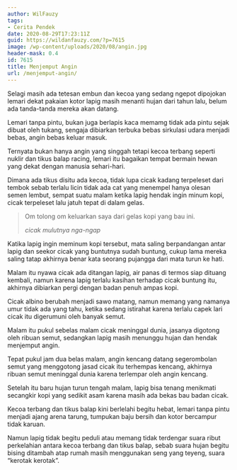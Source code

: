 ```yaml
---
author: WilFauzy
tags:
- Cerita Pendek
date: 2020-08-29T17:23:11Z
guid: https://wildanfauzy.com/?p=7615
image: /wp-content/uploads/2020/08/angin.jpg
header-mask: 0.4
id: 7615
title: Menjemput Angin
url: /menjemput-angin/
---
```


Selagi masih ada tetesan embun dan kecoa yang sedang ngepot dipojokan lemari dekat pakaian kotor lapig masih menanti hujan dari tahun lalu, belum ada tanda-tanda mereka akan datang.

Lemari tanpa pintu, bukan juga berlapis kaca memamg tidak ada pintu sejak dibuat oleh tukang, sengaja dibiarkan terbuka bebas sirkulasi udara menjadi bebas, angin bebas keluar masuk.

Ternyata bukan hanya angin yang singgah tetapi kecoa terbang seperti nuklir dan tikus balap racing, lemari itu bagaikan tempat bermain hewan yang dekat dengan manusia sehari-hari.

Dimana ada tikus disitu ada kecoa, tidak lupa cicak kadang terpeleset dari tembok sebab terlalu licin tidak ada cat yang menempel hanya olesan semen lembut, sempat suatu malam ketika lapig hendak ingin minum kopi, cicak terpeleset lalu jatuh tepat di dalam gelas.

<blockquote class="wp-block-quote">
  <p>
    Om tolong om keluarkan saya dari gelas kopi yang bau ini.
  </p>
  
  <cite>cicak mulutnya nga-ngap</cite>
</blockquote>

Katika lapig ingin meminum kopi tersebut, mata saling berpandangan antar lapig dan seekor cicak yang buntutnya sudah buntung, cukup lama mereka saling tatap akhirnya benar kata seorang pujangga dari mata turun ke hati.

Malam itu nyawa cicak ada ditangan lapig, air panas di termos siap dituang kembali, namun karena lapig terlalu kasihan terhadap cicak buntung itu, akhirnya dibiarkan pergi dengan badan penuh ampas kopi.

Cicak albino berubah menjadi sawo matang, namun memang yang namanya umur tidak ada yang tahu, ketika sedang istirahat karena terlalu capek lari cicak itu digerumuni oleh banyak semut.

Malam itu pukul sebelas malam cicak meninggal dunia, jasanya digotong oleh ribuan semut, sedangkan lapig masih menunggu hujan dan hendak menjemput angin.

Tepat pukul jam dua belas malam, angin kencang datang segerombolan semut yang menggotong jasad cicak itu terhempas kencang, akhirnya ribuan semut meninggal dunia karena terlempar oleh angin kencang.

Setelah itu baru hujan turun tengah malam, lapig bisa tenang menikmati secangkir kopi yang sedikit asam karena masih ada bekas bau badan cicak.

Kecoa terbang dan tikus balap kini berlelahi begitu hebat, lemari tanpa pintu menjadi ajang arena tarung, tumpukan baju bersih dan kotor bercampur tidak karuan.

Namun lapig tidak begitu peduli atau memang tidak terdengar suara ribut perkelahian antara kecoa terbang dan tikus balap, sebab suara hujan begitu bising ditambah atap rumah masih menggunakan seng yang teyeng, suara &#8220;kerotak kerotak&#8221;.